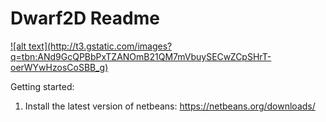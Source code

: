 Dwarf2D Readme
=======

<a href='http://95.85.60.226' title='.:Dwarf2D:.'>
  ![alt text](http://t3.gstatic.com/images?q=tbn:ANd9GcQPBbPxTZANOmB21QM7mVbuySECwZCpSHrT-oerWYwHzosCoSBB_g)
</a> <br/>

Getting started:

1. Install the latest version of netbeans: https://netbeans.org/downloads/
